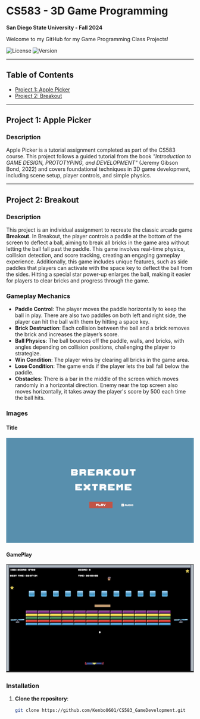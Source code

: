 # CS583 - 3D Game Programming 
**San Diego State University - Fall 2024**

Welcome to my GitHub for my Game Programming Class Projects! 

![License](https://img.shields.io/badge/license-MIT-blue.svg)
![Version](https://img.shields.io/badge/version-1.0.0-green)

---

## Table of Contents
- [Project 1: Apple Picker](#project-1-apple-picker)
- [Project 2: Breakout](#project-2-breakout)

---

## Project 1: Apple Picker

### Description
Apple Picker is a tutorial assignment completed as part of the CS583 course. This project follows a guided tutorial from the book *"Introduction to GAME DESIGN, PROTOTYPING, and DEVELOPMENT"* (Jeremy Gibson Bond, 2022) and covers foundational techniques in 3D game development, including scene setup, player controls, and simple physics.

---

## Project 2: Breakout 

### Description
This project is an individual assignment to recreate the classic arcade game **Breakout**. In Breakout, the player controls a paddle at the bottom of the screen to deflect a ball, aiming to break all bricks in the game area without letting the ball fall past the paddle. This game involves real-time physics, collision detection, and score tracking, creating an engaging gameplay experience. Additionally, this game includes unique features, such as side paddles that players can activate with the space key to deflect the ball from the sides. Hitting a special star power-up enlarges the ball, making it easier for players to clear bricks and progress through the game.

### Gameplay Mechanics
- **Paddle Control**: The player moves the paddle horizontally to keep the ball in play. There are also two paddles on both left and right side, the player can hit the ball with them by hitting a space key.
- **Brick Destruction**: Each collision between the ball and a brick removes the brick and increases the player’s score.
- **Ball Physics**: The ball bounces off the paddle, walls, and bricks, with angles depending on collision positions, challenging the player to strategize.
- **Win Condition**: The player wins by clearing all bricks in the game area.
- **Lose Condition**: The game ends if the player lets the ball fall below the paddle.
- **Obstacles**: There is a bar in the middle of the screen which moves randomly in a horizontal direction. Enemy near the top screen also moves horizontally, it takes away the player's score by 500 each time the ball hits. 

### Images 

#### Title 
![Title](https://github.com/Kenbo0601/CS583_GameDevelopment/blob/main/title.png)

#### GamePlay
![GamePlay](https://github.com/Kenbo0601/CS583_GameDevelopment/blob/main/gameplay.png)


### Installation
1. **Clone the repository**:
   ```bash
   git clone https://github.com/Kenbo0601/CS583_GameDevelopment.git

